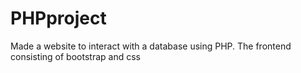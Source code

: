 # PHPproject
Made a website to interact with a database using PHP. The frontend consisting of bootstrap and css
